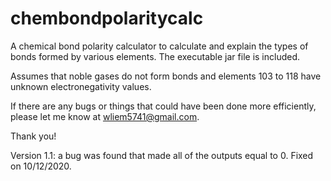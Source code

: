 # chembondpolaritycalc
A chemical bond polarity calculator to calculate and explain the types of bonds formed by various elements. The executable jar file is included.

Assumes that noble gases do not form bonds and elements 103 to 118 have unknown electronegativity values.

If there are any bugs or things that could have been done more efficiently, please let me know at wliem5741@gmail.com.

Thank you!

Version 1.1: a bug was found that made all of the outputs equal to 0. Fixed on 10/12/2020.
